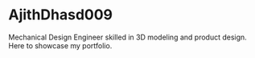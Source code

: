 # AjithDhasd009
Mechanical Design Engineer skilled in 3D modeling and product design. Here to showcase my portfolio.
